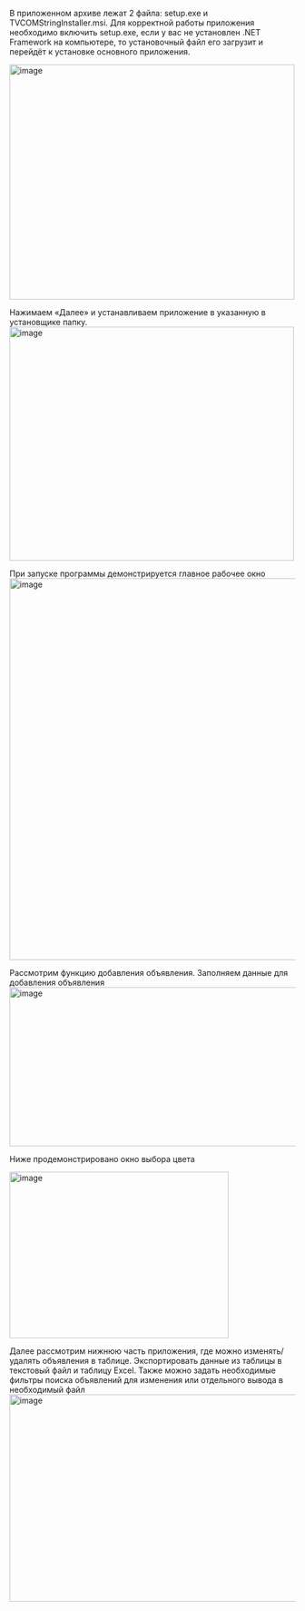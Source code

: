 В приложенном архиве лежат 2 файла: setup.exe и TVCOMStringInstaller.msi. Для корректной работы приложения необходимо включить setup.exe, если у вас не установлен .NET Framework на компьютере, то установочный файл его загрузит и перейдёт к установке основного приложения.

<img width="502" height="414" alt="image" src="https://github.com/user-attachments/assets/b1822ae0-2eb1-49f8-bb73-b0a4694de5e0" />

Нажимаем «Далее» и устанавливаем приложение в указанную в установщике папку.
<img width="501" height="412" alt="image" src="https://github.com/user-attachments/assets/63f94161-ec18-4e92-a952-fa1363d7b0e2" />

При запуске программы демонстрируется главное рабочее окно
<img width="988" height="672" alt="image" src="https://github.com/user-attachments/assets/85698ebc-508d-404c-a757-cc619c8e32d9" />

Рассмотрим функцию добавления объявления. Заполняем данные для добавления объявления
<img width="985" height="280" alt="image" src="https://github.com/user-attachments/assets/c01bb51b-c0b1-4226-9c56-6e58268f6c62" />

Ниже продемонстрировано окно выбора цвета

<img width="386" height="293" alt="image" src="https://github.com/user-attachments/assets/1ea9dcfe-9850-4016-8391-e61a884243f9" />

Далее рассмотрим нижнюю часть приложения, где можно изменять/удалять объявления в таблице. Экспортировать данные из таблицы в текстовый файл и таблицу Excel. Также можно задать необходимые фильтры поиска объявлений для изменения или отдельного вывода в необходимый файл
<img width="986" height="365" alt="image" src="https://github.com/user-attachments/assets/f7a41230-e4b3-4f7f-b379-3c5a72b8dbfa" />

